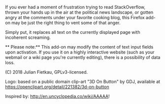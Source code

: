 If you ever had a moment of frustration trying to read StackOverflow, thrown your hands up in the air at the political news landscape, or gotten angry at the comments under your favorite cooking blog, this Firefox add-on may be just the right thing to vent some of that anger.

Simply put, it replaces all text on the currently displayed page with incoherent screaming.

** Please note:** This add-on may modify the content of text input fields upon activation. If you use it on a highly interactive website (such as your webmail or a wiki page you're currently editing), there is a possibility of data loss.

(C) 2018 Julian Fietkau, GPLv3-licensed.

Logo: based on a public domain clip-art "3D On Button" by GDJ, available at https://openclipart.org/detail/221382/3d-on-button

Inspired by: http://en.uncyclopedia.co/wiki/AAAAA!
